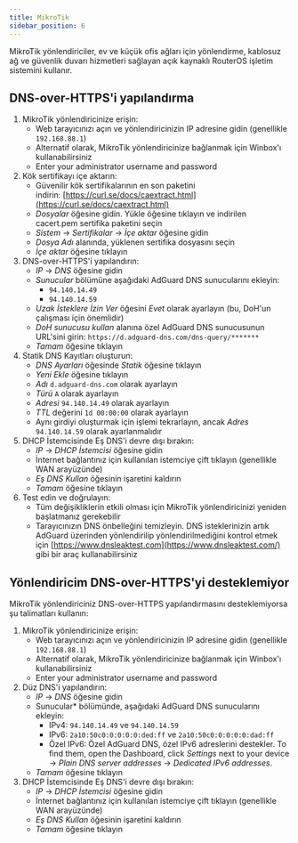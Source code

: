 ```yaml
---
title: MikroTik
sidebar_position: 6
---
```


MikroTik yönlendiriciler, ev ve küçük ofis ağları için yönlendirme, kablosuz ağ ve güvenlik duvarı hizmetleri sağlayan açık kaynaklı RouterOS işletim sistemini kullanır.

## DNS-over-HTTPS'i yapılandırma

1. MikroTik yönlendiricinize erişin:
    - Web tarayıcınızı açın ve yönlendiricinizin IP adresine gidin (genellikle `192.168.88.1`)
    - Alternatif olarak, MikroTik yönlendiricinize bağlanmak için Winbox'ı kullanabilirsiniz
    - Enter your administrator username and password
2. Kök sertifikayı içe aktarın:
    - Güvenilir kök sertifikalarının en son paketini indirin: [https://curl.se/docs/caextract.html](https://curl.se/docs/caextract.html)
    - _Dosyalar_ öğesine gidin. Yükle öğesine tıklayın ve indirilen cacert.pem sertifika paketini seçin
    - _Sistem_ → _Sertifikalar_ → _İçe aktar_ öğesine gidin
    - _Dosya Adı_ alanında, yüklenen sertifika dosyasını seçin
    - _İçe aktar_ öğesine tıklayın
3. DNS-over-HTTPS'i yapılandırın:
    - _IP_ → _DNS_ öğesine gidin
    - _Sunucular_ bölümüne aşağıdaki AdGuard DNS sunucularını ekleyin:
        - `94.140.14.49`
        - `94.140.14.59`
    - _Uzak İsteklere İzin Ver_ öğesini _Evet_ olarak ayarlayın (bu, DoH'un çalışması için önemlidir)
    - _DoH sunucusu kullan_ alanına özel AdGuard DNS sunucusunun URL'sini girin: `https://d.adguard-dns.com/dns-query/*******`
    - _Tamam_ öğesine tıklayın
4. Statik DNS Kayıtları oluşturun:
    - _DNS Ayarları_ öğesinde _Statik_ öğesine tıklayın
    - _Yeni Ekle_ öğesine tıklayın
    - _Adı_ `d.adguard-dns.com` olarak ayarlayın
    - _Türü_ `A` olarak ayarlayın
    - _Adresi_ `94.140.14.49` olarak ayarlayın
    - _TTL_ değerini `1d 00:00:00` olarak ayarlayın
    - Aynı girdiyi oluşturmak için işlemi tekrarlayın, ancak _Adres_ `94.140.14.59` olarak ayarlanmalıdır
5. DHCP İstemcisinde Eş DNS'i devre dışı bırakın:
    - _IP_ → _DHCP İstemcisi_ öğesine gidin
    - İnternet bağlantınız için kullanılan istemciye çift tıklayın (genellikle WAN arayüzünde)
    - _Eş DNS Kullan_ öğesinin işaretini kaldırın
    - _Tamam_ öğesine tıklayın
6. Test edin ve doğrulayın:
    - Tüm değişikliklerin etkili olması için MikroTik yönlendiricinizi yeniden başlatmanız gerekebilir
    - Tarayıcınızın DNS önbelleğini temizleyin. DNS isteklerinizin artık AdGuard üzerinden yönlendirilip yönlendirilmediğini kontrol etmek için [https://www.dnsleaktest.com](https://www.dnsleaktest.com/) gibi bir araç kullanabilirsiniz

## Yönlendiricim DNS-over-HTTPS'yi desteklemiyor

MikroTik yönlendiriciniz DNS-over-HTTPS yapılandırmasını desteklemiyorsa şu talimatları kullanın:

1. MikroTik yönlendiricinize erişin:
    - Web tarayıcınızı açın ve yönlendiricinizin IP adresine gidin (genellikle `192.168.88.1`)
    - Alternatif olarak, MikroTik yönlendiricinize bağlanmak için Winbox'ı kullanabilirsiniz
    - Enter your administrator username and password
2. Düz DNS'i yapılandırın:
    - _IP_ → _DNS_ öğesine gidin
    - Sunucular\* bölümünde, aşağıdaki AdGuard DNS sunucularını ekleyin:
        - IPv4: `94.140.14.49` ve `94.140.14.59`
        - IPv6: `2a10:50c0:0:0:0:0:ded:ff` ve `2a10:50c0:0:0:0:0:dad:ff`
        - Özel IPv6: Özel AdGuard DNS, özel IPv6 adreslerini destekler. To find them, open the Dashboard, click _Settings_ next to your device → _Plain DNS server addresses_ → _Dedicated IPv6 addresses_.
    - _Tamam_ öğesine tıklayın
3. DHCP İstemcisinde Eş DNS'i devre dışı bırakın:
    - _IP_ → _DHCP İstemcisi_ öğesine gidin
    - İnternet bağlantınız için kullanılan istemciye çift tıklayın (genellikle WAN arayüzünde)
    - _Eş DNS Kullan_ öğesinin işaretini kaldırın
    - _Tamam_ öğesine tıklayın
